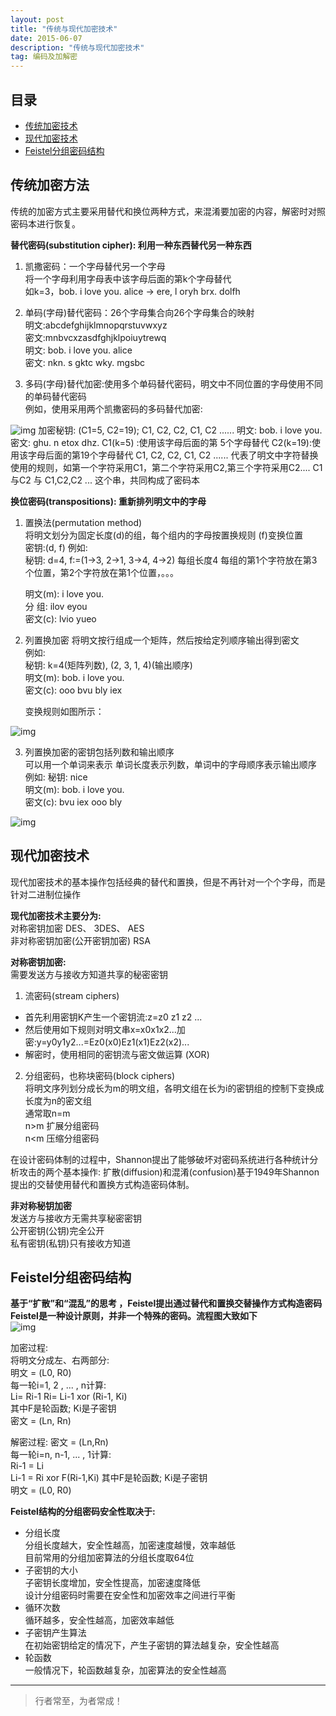 ```yaml
---
layout: post
title: "传统与现代加密技术"
date: 2015-06-07
description: "传统与现代加密技术"
tag: 编码及加解密
---
```






## 目录
* [传统加密技术](#content0)
* [现代加密技术](#content1)
* [Feistel分组密码结构](#content2)



## <a id="content0"></a> 传统加密方法
传统的加密方式主要采用替代和换位两种方式，来混淆要加密的内容，解密时对照密码本进行恢复。

**替代密码(substitution cipher): 利用一种东西替代另一种东西**

1. 凯撒密码：一个字母替代另一个字母   
    将一个字母利用字母表中该字母后面的第k个字母替代  
    如k=3，bob. i love you. alice → ere, l oryh brx. dolfh   


2. 单码(字母)替代密码：26个字母集合向26个字母集合的映射         
    明文:abcdefghijklmnopqrstuvwxyz   
    密文:mnbvcxzasdfghjklpoiuytrewq   
    明文: bob. i love you. alice     
    密文: nkn. s gktc wky. mgsbc     


3. 多码(字母)替代加密:使用多个单码替代密码，明文中不同位置的字母使用不同的单码替代密码   
    例如，使用采用两个凯撒密码的多码替代加密:   
<img src="/images/encrypted/des1.png" alt="img">
    加密秘钥: (C1=5, C2=19); C1, C2, C2, C1, C2 ......    
    明文: bob. i love you.   
    密文: ghu. n etox dhz.   
    C1(k=5) :使用该字母后面的第 5个字母替代   
    C2(k=19):使用该字母后面的第19个字母替代   
    C1, C2, C2, C1, C2 ...... 代表了明文中字符替换使用的规则，如第一个字符采用C1，第二个字符采用C2,第三个字符采用C2....   
    C1与C2 与 C1,C2,C2 ... 这个串，共同构成了密码本   


**换位密码(transpositions): 重新排列明文中的字母**   

1. 置换法(permutation method)   
    将明文划分为固定长度(d)的组，每个组内的字母按置换规则 (f)变换位置   
    密钥:(d, f) 例如:   
    秘钥: d=4, f:=(1→3, 2→1, 3→4, 4→2) 每组长度4 每组的第1个字符放在第3个位置，第2个字符放在第1个位置，。。。   

    明文(m): i love you.  
    分   组: ilov eyou       
    密文(c): lvio yueo   


2. 列置换加密
    将明文按行组成一个矩阵，然后按给定列顺序输出得到密文      
    例如:   
    秘钥: k=4(矩阵列数), (2, 3, 1, 4)(输出顺序)   
    明文(m): bob. i love you.      
    密文(c): ooo bvu bly iex  

    变换规则如图所示：    
<img src="/images/encrypted/des2.png" alt="img">


3. 列置换加密的密钥包括列数和输出顺序   
  可以用一个单词来表示 单词长度表示列数，单词中的字母顺序表示输出顺序   
  例如: 秘钥: nice   
  明文(m): bob. i love you.   
  密文(c): bvu iex ooo bly  
<img src="/images/encrypted/des3.png" alt="img">



## <a id="content1"></a> 现代加密技术

现代加密技术的基本操作包括经典的替代和置换，但是不再针对一个个字母，而是针对二进制位操作  


**现代加密技术主要分为:**  
对称密钥加密  DES、 3DES、 AES   
非对称密钥加密(公开密钥加密)  RSA   


**对称密钥加密:**  
需要发送方与接收方知道共享的秘密密钥   
1. 流密码(stream ciphers)  
- 首先利用密钥K产生一个密钥流:z=z0 z1 z2 ... 
- 然后使用如下规则对明文串x=x0x1x2...加密:y=y0y1y2...=Ez0(x0)Ez1(x1)Ez2(x2)...
- 解密时，使用相同的密钥流与密文做运算 (XOR)  


2. 分组密码，也称块密码(block ciphers)  
将明文序列划分成长为m的明文组，各明文组在长为i的密钥组的控制下变换成长度为n的密文组  
通常取n=m  
n>m 扩展分组密码   
n<m 压缩分组密码  
  
在设计密码体制的过程中，Shannon提出了能够破坏对密码系统进行各种统计分析攻击的两个基本操作: 扩散(diffusion)和混淆(confusion)基于1949年Shannon提出的交替使用替代和置换方式构造密码体制。 

**非对称秘钥加密**  
发送方与接收方无需共享秘密密钥  
公开密钥(公钥)完全公开  
私有密钥(私钥)只有接收方知道  
 

## <a id="content2"></a> Feistel分组密码结构

**基于“扩散”和“混乱”的思考 ，Feistel提出通过替代和置换交替操作方式构造密码Feistel是一种设计原则，并非一个特殊的密码。流程图大致如下**   
<img src="/images/encrypted/des4.png" alt="img">

加密过程:  
将明文分成左、右两部分:  
明文 = (L0, R0)  
每一轮i=1, 2 , ... , n计算:  
Li= Ri-1
Ri= Li-1 xor (Ri-1, Ki)  
其中F是轮函数;  Ki是子密钥  
密文 = (Ln, Rn)   

解密过程:
密文 = (Ln,Rn)  
每一轮i=n, n-1, ... , 1计算:  
Ri-1 = Li  
Li-1 = Ri xor F(Ri-1,Ki)
其中F是轮函数; Ki是子密钥  
明文 = (L0, R0)  


**Feistel结构的分组密码安全性取决于:**     
- 分组长度   
分组长度越大，安全性越高，加密速度越慢，效率越低   
目前常用的分组加密算法的分组长度取64位    
- 子密钥的大小  
子密钥长度增加，安全性提高，加密速度降低    
设计分组密码时需要在安全性和加密效率之间进行平衡    
- 循环次数  
循环越多，安全性越高，加密效率越低  
- 子密钥产生算法    
在初始密钥给定的情况下，产生子密钥的算法越复杂，安全性越高  
- 轮函数  
一般情况下，轮函数越复杂，加密算法的安全性越高  


----------
>  行者常至，为者常成！


